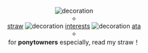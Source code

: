 <p align= "center">
  <img src="https://i.postimg.cc/pV9nB4cQ/IMG-7903.jpg" alt="decoration">
  <br>
  ⟡
  <br>
<a href="https://p-rince.straw.page">straw</a> <img src="https://i.ibb.co/5xxsnkv/IMG-8195.gif" alt="decoration"> <a href="https://rentry.co/waltzofmalice7">interests</a>
<img src="https://i.imgur.com/rguCQSv.gif" alt="decoration"> <a href="https://prince-detective.atabook.org">ata</a>
  <br>
  ⟡
  <br>
  for <b>ponytowners</b> especially, read my straw！
</p>
